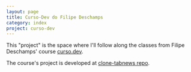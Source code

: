 ```yaml
---
layout: page
title: Curso-Dev do Filipe Deschamps
category: index
project: curso-dev
---
```

[curso.dev]: https://curso.dev
[clone-tabnews repo]: https://github.com/mrmurilo75/clone-tabnews

This "project" is the space where I'll follow along the classes from Filipe Deschamps' course [curso.dev].

The course's project is developed at [clone-tabnews repo].

